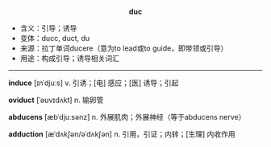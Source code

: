 
**<center>duc</center>**

- <span class="definition">含义：引导；诱导</span>
- <span class="definition">变体：ducc, duct, du</span>
- <span class="definition">来源：拉丁单词ducere（意为to lead或to guide，即带领或引导）</span>
- <span class="definition">用途：构成引导；诱导相关词汇</span>

---

<span class="vocabulary">**induce**</span> [ɪnˈdjuːs] v. 引诱；[电] 感应；[医] 诱导；引起

<span class="vocabulary">**oviduct**</span> [ˈəʊvɪdʌkt] n. 输卵管

<span class="vocabulary">**abducens**</span> [æbˈdjuːsənz] n. 外展肌肉；外展神经（等于abducens nerve）

<span class="vocabulary">**adduction**</span> [æˈdʌkʃən/əˈdʌkʃən] n. 引用，引证；内转；[生理] 内收作用
